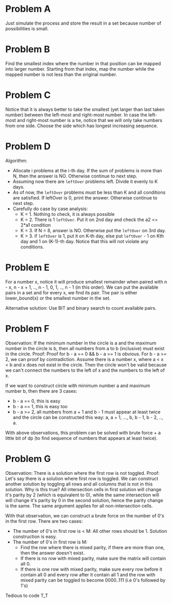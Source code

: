 # Problem A
Just simulate the process and store the result in a set because number of possibilities is small.

# Problem B
Find the smallest index where the number in that position can be mapped into larger number. Starting from that index, map the number while the mapped number is not less than the original number.

# Problem C
Notice that it is always better to take the smallest (yet larger than last taken number) between the left-most and right-most number. In case the left-most and right-most number is a tie, notice that we will only take numbers from one side. Choose the side which has longest increasing sequence.

# Problem D
Algorithm:
* Allocate i problems at the i-th day. If the sum of problems is more than N, then the answer is NO. Otherwise continue to next step.
* Assuming now there are `leftOver` problems left. Divide it evenly to K days.
* As of now, the `leftOver` problems must be less than K and all conditions are satisfied. If leftOver is 0, print the answer. Otherwise continue to next step.
* Carefully do case by case analysis:
    * K = 1. Nothing to check, it is always possible
    * K = 2. There is 1 `leftOver`. Put it on 2nd day and check the a2 <= 2*a1 condition
    * K = 3. If N = 8, answer is NO. Otherwise put the `leftOver` on 3rd day.
    * K > 3. if `leftOver` is 1, put it on K-th day, else put `leftOver` - 1 on Kth day and 1 on (K-1)-th day. Notice that this will not violate any conditions.

# Problem E
For a number x, notice it will produce smallest remainder when paired with n - x, n - x + 1, .., n - 1, 0, 1, .., n - 1 (in this order). We can put the available pairs in a set and for every x, we find its pair. The pair is either lower_bound(x) or the smallest number in the set.

Alternative solution: Use BIT and binary search to count available pairs.

# Problem F
Observation: If the minimum number in the circle is a and the maximum number in the circle is b, then all numbers from a to b (inclusive) must exist in the circle.
Proof: Proof for b - a == 0 && b - a == 1 is obvious. For b - a >= 2, we can proof by contradiction. Assume there is a number x, where a < x < b and x does not exist in the circle. Then the circle won't be valid because we can't connect the numbers to the left of x and the numbers to the left of x.

If we want to construct circle with minimum number a and maximum number b, then there are 3 cases:
* b - a == 0, this is easy
* b - a == 1, this is easy too
* b - a >= 2, all numbers from a + 1 and b - 1 must appear at least twice and the circle can be constructed this way: a, a + 1, ..., b, b - 1, b - 2, .., a.

With above observations, this problem can be solved with brute force + a little bit of dp (to find sequence of numbers that appears at least twice).

# Problem G
Observation: There is a solution where the first row is not toggled.
Proof: Let's say there is a solution where first row is toggled. We can construct another solution by toggling all rows and all columns that is not in this solution. Why is this true? All intersection cells in first solution will change it's parity by 2 (which is equivalent to 0), while the same intersection will will change it's parity by 0 in the second solution, hence the parity change is the same. The same argument applies for all non-intersection cells.

With that observation, we can construct a brute force on the number of 0's in the first row. There are two cases:
* The number of 0's in first row is < M: All other rows should be 1. Solution construction is easy.
* The number of 0's in first row is M:
    * Find the row where there is mixed parity, if there are more than one, then the answer doesn't exist.
    * If there is no row with mixed parity, make sure the matrix will contain all 0.
    * If there is one row with mixed parity, make sure every row before it contain all 0 and every row after it contain all 1 and the row with mixed parity can be toggled to become 0000..111 (i.e 0's followed by 1's)

Tedious to code T_T
